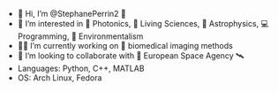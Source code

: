 - 👋 Hi, I’m @StephanePerrin2 🏀
- 👀 I’m interested in 🔦 Photonics, 🧬️ Living Sciences, 🔭 Astrophysics, 💻 Programming, 🌱 Environmentalism
- 🧑‍💼 I’m currently working on 🔬 biomedical imaging methods
- 💞️ I’m looking to collaborate with 📡 European Space Agency 🛰
- Languages: Python, C++, MATLAB
- OS: Arch Linux, Fedora

<!---
StephanePerrin2/StephanePerrin2 is a ✨ special ✨ repository because its `README.md` (this file) appears on your GitHub profile.
You can click the Preview link to take a look at your changes.
--->
